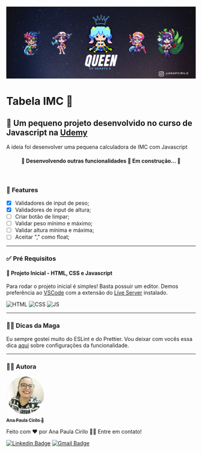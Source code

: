 ![Queen](./assets/img/queenn.png)
# **Tabela IMC** 🎲

## 📌 Um pequeno projeto desenvolvido no curso de Javascript na [Udemy](https://www.udemy.com/course/curso-de-javascript-moderno-do-basico-ao-avancado/)
A ideia foi desenvolver uma pequena calculadora de IMC com Javascript
<br>

<h4 align="center"> 
	🚧  Desenvolvendo outras funcionalidades 🚀 Em construção...  🚧
</h4>
<br>

### 🎯 **Features**

- [x] Validadores de input de peso;
- [x] Validadores de input de altura;
- [ ] Criar botão de limpar;
- [ ] Validar peso mínimo e máximo;
- [ ] Validar altura mínima e máxima;
- [ ] Aceitar "," como float;
---
### ✅ **Pré Requisitos**

#### 🌱 **Projeto Inicial - HTML, CSS e Javascript**

Para rodar o projeto inicial é simples! Basta possuir um editor. Demos preferência ao [VSCode](https://code.visualstudio.com/) com a extensão do [Live Server](https://medium.com/collabcode/liveserver-vscode-pode-te-salvar-um-bom-tempo-bdb6ddcc0ca) instalado.

![HTML](https://img.shields.io/badge/HTML5-E34F26?style=for-the-badge&logo=html5&logoColor=white) ![CSS](https://img.shields.io/badge/CSS3-1572B6?style=for-the-badge&logo=css3&logoColor=white) ![JS](https://img.shields.io/badge/JavaScript-F7DF1E?style=for-the-badge&logo=javascript&logoColor=black)




---
### 🧙‍♂ **Dicas da Maga** 

Eu sempre gostei muito do ESLint e do Prettier. 
Vou deixar com vocês essa dica [aqui]() sobre configurações da funcionalidade.

---

### 👩‍💻 **Autora**


<a href="https://github.com/rednerdoficial/">
 <img style="border-radius: 50%;" src="./assets/img/ana.jpeg" width="100px;" alt="ana"/>
 <br />
 <sub><b>Ana Paula Cirilo 🧙</b></sub></a> <a href="https://github.com/rednerdoficial/" title="Github"></a>


Feito com ❤️ por Ana Paula Cirilo 👋🏽 Entre em contato!

[![Linkedin Badge](https://img.shields.io/badge/-Linkedin-blue?style=flat-square&logo=Linkedin&logoColor=white&link=https://www.linkedin.com/in/anapaulacirilo/)](https://www.linkedin.com/in/anapaulacirilo/) 
[![Gmail Badge](https://img.shields.io/badge/-GMail-c14438?style=flat-square&logo=Gmail&logoColor=white&link=mailto:anapaulacirilo.santos@gmail.com/)](mailto:anapaulacirilo.santos@gmail.com)
